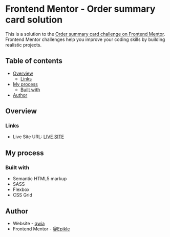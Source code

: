 # Frontend Mentor - Order summary card solution

This is a solution to the [Order summary card challenge on Frontend Mentor](https://www.frontendmentor.io/challenges/order-summary-component-QlPmajDUj). Frontend Mentor challenges help you improve your coding skills by building realistic projects. 

## Table of contents

- [Overview](#overview)
  - [Links](#links)
- [My process](#my-process)
  - [Built with](#built-with)
- [Author](#author)

## Overview

### Links

- Live Site URL: [LIVE SITE](https://epikle.github.io/order-summary-component-main/)


## My process

### Built with

- Semantic HTML5 markup
- SASS
- Flexbox
- CSS Grid

## Author

- Website - [qwia](https://qwia.net)
- Frontend Mentor - [@Epikle](https://www.frontendmentor.io/profile/Epikle)
